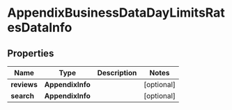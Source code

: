 # AppendixBusinessDataDayLimitsRatesDataInfo


## Properties

| Name | Type | Description | Notes |
|------------ | ------------- | ------------- | -------------|
**reviews** | **AppendixInfo** |  |[optional]|
**search** | **AppendixInfo** |  |[optional]|